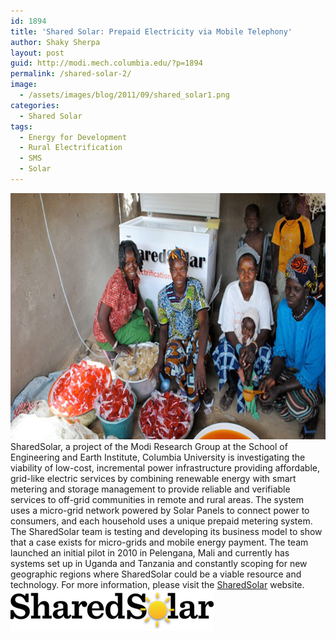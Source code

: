 ```yaml
---
id: 1894
title: 'Shared Solar: Prepaid Electricity via Mobile Telephony'
author: Shaky Sherpa
layout: post
guid: http://modi.mech.columbia.edu/?p=1894
permalink: /shared-solar-2/
image:
  - /assets/images/blog/2011/09/shared_solar1.png
categories:
  - Shared Solar
tags:
  - Energy for Development
  - Rural Electrification
  - SMS
  - Solar
---
```

[<img src="/assets/images/blog/2011/09/sharedsolar.jpg" alt="sharedsolar" width="700" height="394" class="alignnone size-full wp-image-2308" />][1] SharedSolar, a project of the Modi Research Group at the School of Engineering and Earth Institute, Columbia University is investigating the viability of low-cost, incremental power infrastructure providing affordable, grid-like electric services by combining renewable energy with smart metering and storage management to provide reliable and verifiable services to off-grid communities in remote and rural areas. The system uses a micro-grid network powered by Solar Panels to connect power to consumers, and each household uses a unique prepaid metering system. The SharedSolar team is testing and developing its business model to show that a case exists for micro-grids and mobile energy payment. The team launched an initial pilot in 2010 in Pelengana, Mali and currently has systems set up in Uganda and Tanzania and constantly scoping for new geographic regions where SharedSolar could be a viable resource and technology. For more information, please visit the [SharedSolar][2] website. [<img class="alignnone size-full wp-image-2082" alt="sharedsolar" src="/assets/images/blog/2011/09/sharedsolar.png" width="325" height="66" />][2]

 [1]: /assets/images/blog/2011/09/sharedsolar.jpg
 [2]: http://sharedsolar.org